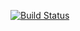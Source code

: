 [![Build Status](https://travis-ci.com/cjung5/MyGroceries.svg?branch=master)](https://travis-ci.com/cjung5/MyGroceries)

